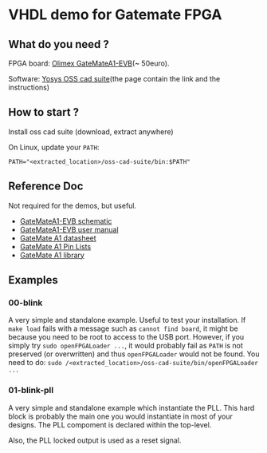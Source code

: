 # VHDL demo for Gatemate FPGA

## What do you need ?
FPGA board: [Olimex GateMateA1-EVB](https://www.olimex.com/Products/FPGA/GateMate/GateMateA1-EVB/open-source-hardware)(~ 50euro).

Software: [Yosys OSS cad suite](https://colognechip.com/programmable-logic/gatemate/toolchain/#get-latest-builds)(the page contain the link and the instructions)

## How to start ?

Install oss cad suite (download, extract anywhere)

On Linux, update your `PATH`:
```
PATH="<extracted_location>/oss-cad-suite/bin:$PATH"
```

## Reference Doc

Not required for the demos, but useful.

* [GateMateA1-EVB schematic](https://github.com/OLIMEX/GateMateA1-EVB/blob/main/HARDWARE/GateMateA1-EVB-Rev.A/GateMateA1-EVB_Rev_A.pdf)
* [GateMateA1-EVB user manual](https://github.com/OLIMEX/GateMateA1-EVB/blob/main/DOCUMENTS/GateMateA1-EVB-user-manual.pdf)
* [GateMate A1 datasheet](https://colognechip.com/docs/ds1001-gatemate1-datasheet-latest.pdf)
* [GateMate A1 Pin Lists](https://www.colognechip.com/docs/ds1001-gatemate1-attachment-latest.zip)
* [GateMate A1 library](https://www.colognechip.com/docs/ug1001-gatemate1-primitives-library-latest.pdf)

## Examples

### 00-blink

A very simple and standalone example.  Useful to test your
installation.  If `make load` fails with a message such as `cannot
find board`, it might be because you need to be root to access to the
USB port.  However, if you simply try `sudo openFPGALoader ...`, it
would probably fail as `PATH` is not preserved (or overwritten) and
thus `openFPGALoader` would not be found.  You need to do: `sudo
/<extracted_location>/oss-cad-suite/bin/openFPGALoader ...`

### 01-blink-pll

A very simple and standalone example which instantiate the PLL.  This
hard block is probably the main one you would instantiate in most of
your designs.  The PLL compoment is declared within the top-level.

Also, the PLL locked output is used as a reset signal.
